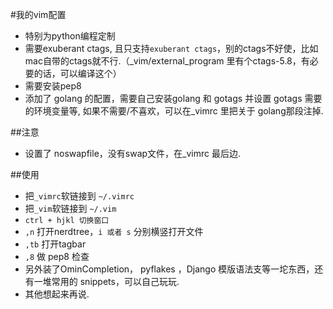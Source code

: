 #我的vim配置

- 特别为python编程定制
- 需要exuberant ctags, 且只支持`exuberant ctags`，别的ctags不好使，比如mac自带的ctags就不行.（_vim/external_program 里有个ctags-5.8，有必要的话，可以编译这个）
- 需要安装pep8
- 添加了 golang 的配置，需要自己安装golang 和 gotags 并设置 gotags 需要的环境变量等, 如果不需要/不喜欢，可以在_vimrc 里把关于 golang那段注掉.

##注意
- 设置了 noswapfile，没有swap文件，在_vimrc 最后边.

##使用

- 把`_vimrc`软链接到 `~/.vimrc`
- 把`_vim`软链接到 `~/.vim`
- `ctrl + hjkl 切换窗口`
- `,n` 打开nerdtree，`i 或者 s` 分别横竖打开文件
- `,tb` 打开tagbar
- `,8` 做 pep8 检查
- 另外装了OminCompletion， pyflakes ，Django 模版语法支等一坨东西，还有一堆常用的 snippets，可以自己玩玩.
- 其他想起来再说.
